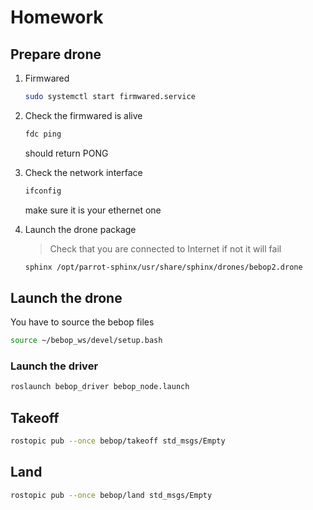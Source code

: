 # Homework

## Prepare drone

1. Firmwared

    ```bash
    sudo systemctl start firmwared.service
    ```

1. Check the firmwared is alive

    ```bash
    fdc ping
    ```

    should return PONG

1. Check the network interface

    ```bash
    ifconfig
    ```

    make sure it is your ethernet one

1. Launch the drone package

    > Check that you are connected to Internet if not it will fail

    ```bash
    sphinx /opt/parrot-sphinx/usr/share/sphinx/drones/bebop2.drone
    ```

## Launch the drone

You have to source the bebop files

``` bash
source ~/bebop_ws/devel/setup.bash
```
 
### Launch the driver

``` bash
roslaunch bebop_driver bebop_node.launch
```

## Takeoff

```bash
rostopic pub --once bebop/takeoff std_msgs/Empty
```

## Land

```bash
rostopic pub --once bebop/land std_msgs/Empty
```
